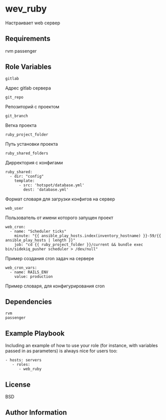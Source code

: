wev_ruby
=========

Настраивает web сервер

Requirements
------------

rvm
passenger

Role Variables
--------------

    gitlab

Адрес gitlab сервера

    git_repo

Репозиторий с проектом

    git_branch

Ветка проекта

    ruby_project_folder

Путь установки проекта

    ruby_shared_folders

Дирректория с конфигами

    ruby_shared:
      - dir: "config"
        template:
          - src: 'hotspot/database.yml'
            dest: 'database.yml'

Формат словаря для загрузки конфигов на сервер

    web_user

Пользователь от имени которого запущен проект

    web_cron:
      - name: "Scheduler ticks"
        minute: "{{ ansible_play_hosts.index(inventory_hostname) }}-59/{{ ansible_play_hosts | length }}"
        job: "cd {{ ruby_project_folder }}/current && bundle exec bin/sidekiq_pusher scheduler > /dev/null"

Пример создания cron задач на сервере

    web_cron_vars:
      - name: RAILS_ENV
        value: production

Пример словаря, для конфигурирования cron


Dependencies
------------

    rvm
    passenger

Example Playbook
----------------

Including an example of how to use your role (for instance, with variables passed in as parameters) is always nice for users too:

    - hosts: servers
       - roles:
          - web_ruby

License
-------

BSD

Author Information
------------------
